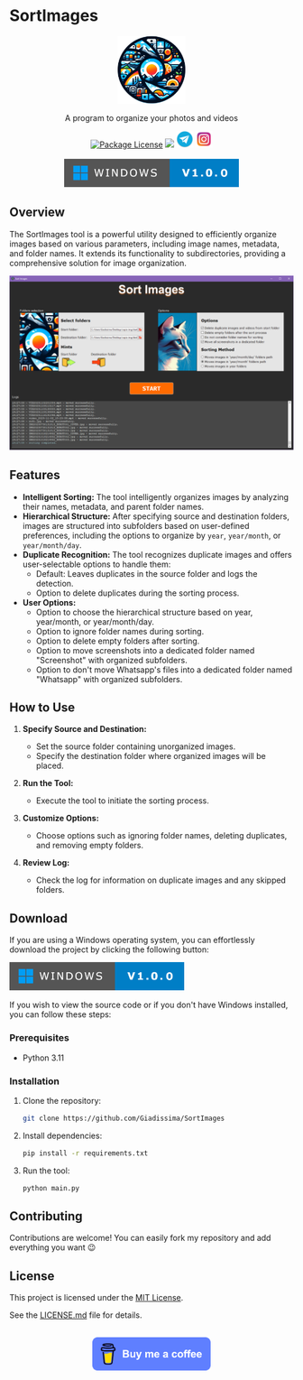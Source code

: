 
# SortImages
<p align="center">
  <a href="https://nestjs.com/" target="blank"><img src="assets/logo.png" width="120" alt="Nest Logo" /></a>
</p>

[circleci-image]: https://img.shields.io/circleci/build/github/nestjs/nest/master?token=abc123def456
[circleci-url]: https://circleci.com/gh/nestjs/nest

<p align="center">A program to organize your photos and videos</p> 
<div align="center">
<a href="LICENSE.md" target="_blank"><img src="https://img.shields.io/npm/l/@nestjs/core.svg" alt="Package License" /></a>
<a href="https://paypal.me/Giadissima1234?country.x=IT&locale.x=it_IT" target="_blank"><img src="https://img.shields.io/badge/Donate-PayPal-ff3f59.svg"/></a>
<a href="https://t.me/Giadissima1234" target="_blank"><img src="assets/telegram.png" width=30/></a>
<a href="https://www.instagram.com/giadissima___/" target="_blank"><img src="assets/instagram.png" width=30/></a>
</div>

<br>
<div align="center">
<a align="center", href="https://github.com/Giadissima/SortImages/releases/download/beta-0.5/SortImage.Beta.0.5.zip" target="_blank"><img src="assets/windows_download_1_0.png" height=50/></a>
</div>

## Overview

The SortImages tool is a powerful utility designed to efficiently organize images based on various parameters, including image names, metadata, and folder names. It extends its functionality to subdirectories, providing a comprehensive solution for image organization.

![Representative image of the project](assets/screen.png?raw=true "SortImages Screenshot")

## Features

- **Intelligent Sorting:** The tool intelligently organizes images by analyzing their names, metadata, and parent folder names.
- **Hierarchical Structure:** After specifying source and destination folders, images are structured into subfolders based on user-defined preferences, including the options to organize by `year`, `year/month`, or `year/month/day`.
- **Duplicate Recognition:** The tool recognizes duplicate images and offers user-selectable options to handle them:
  - Default: Leaves duplicates in the source folder and logs the detection.
  - Option to delete duplicates during the sorting process.
- **User Options:**
  - Option to choose the hierarchical structure based on year, year/month, or year/month/day.
  - Option to ignore folder names during sorting.
  - Option to delete empty folders after sorting.
  - Option to move screenshots into a dedicated folder named "Screenshot" with organized subfolders.
  - Option to don't move Whatsapp's files into a dedicated folder named "Whatsapp" with organized subfolders.

## How to Use

1. **Specify Source and Destination:**
   - Set the source folder containing unorganized images.
   - Specify the destination folder where organized images will be placed.

2. **Run the Tool:**
   - Execute the tool to initiate the sorting process.

3. **Customize Options:**
   - Choose options such as ignoring folder names, deleting duplicates, and removing empty folders.

4. **Review Log:**
   - Check the log for information on duplicate images and any skipped folders.

## Download

If you are using a Windows operating system, you can effortlessly download the project by clicking the following button:

<div>
<a href="https://github.com/Giadissima/SortImages/releases/download/beta-0.5/SortImage.Beta.0.5.zip" target="_blank"><img src="assets/windows_download_1_0.png" height=50 alt="Windows Download"/></a>
</div>

If you wish to view the source code or if you don't have Windows installed, you can follow these steps:

### Prerequisites

- Python 3.11

### Installation

1. Clone the repository:

   ```bash
   git clone https://github.com/Giadissima/SortImages

2. Install dependencies:

   ```bash
   pip install -r requirements.txt
   ```

3. Run the tool:

   ```bash
   python main.py
   ```

## Contributing

Contributions are welcome! You can easily fork my repository and add everything you want 😉

## License

This project is licensed under the [MIT License](LICENSE.md).

See the [LICENSE.md](LICENSE.md) file for details.

<br>

<div align="center">
<a align="center", href="https://paypal.me/Giadissima1234?country.x=IT&locale.x=it_IT" target="_blank"><img src="assets/donations.png" width=210/></a>
</div>